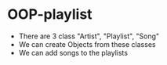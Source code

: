# OOP-playlist
* There are 3 class "Artist", "Playlist", "Song"
* We can create Objects from these classes 
* We can add songs to the playlists
